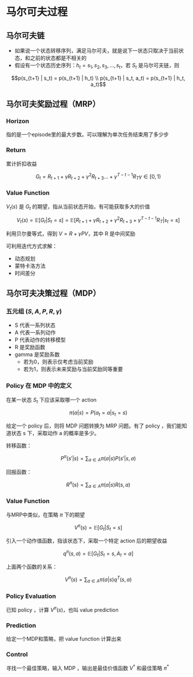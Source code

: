 # 马尔可夫过程

## 马尔可夫链

- 如果说一个状态转移序列，满足马尔可夫，就是说下一状态只取决于当前状态，和之前的状态都是不相关的
- 假设有一个状态历史序列：$h_t = {s_1, s_2, s_3,..., s_t}$，若 $S_t$ 是马尔可夫链，则

$$p(s_{t+1} | s_t) = p(s_{t+1} | h_t) \\
p(s_{t+1} | s_t, a_t) = p(s_{t+1} | h_t, a_t)$$

## 马尔可夫奖励过程（MRP）

### Horizon

指的是一个episode里的最大步数。可以理解为单次任务结束用了多少步

### Return

累计折扣收益

$$ G_t = R_{t+1} + \gamma R_{t+2} + \gamma^2 R_{t+3}... + \gamma^{T-t-1} R_T  \gamma \in [0, 1)$$

### Value Function

$V_t(s)$ 是 $G_t$ 的期望，指从当前状态开始，有可能获取多大的价值

$$V_t(s) = \mathbb{E}[G_t|S_t=s]=\mathbb{E}[R_{t+1} + \gamma R_{t+2} + \gamma^2 R_{t+3} + \gamma^{T-t-1}R_T|s_t=s]$$

利用贝尔曼等式，得到 $V=R+\gamma PV$，其中 R 是中间奖励

可利用迭代方式求解：

- 动态规划
- 蒙特卡洛方法
- 时间差分

## 马尔可夫决策过程（MDP）

### 五元组 $(S,A,P,R,\gamma)$

- S 代表一系列状态
- A 代表一系列动作
- P 代表动作的转移模型
- R 是奖励函数
- gamma 是奖励系数
  - 若为0，则表示仅考虑当前奖励
  - 若为1，则表示未来奖励与当前奖励同等重要

### Policy 在 MDP 中的定义

在某一状态 $S_t$ 下应该采取哪一个 action

$$\pi(a|s)=P(a_t=a|s_t=s)$$

给定一个 policy 后，则将 MDP 问题转换为 MRP 问题。有了 policy ，我们能知道状态 s 下，采取动作 a 的概率是多少。

转移函数：

$$P^{\pi}(s'|s)=\sum_{a \in A} \pi(a|s)P(s'|s,a)$$

回报函数：

$$R^\pi(s)=\sum_{a \in A} \pi(a|s)R(s,a)$$

### Value Function

与MRP中类似，在策略 $\pi$ 下的期望

$$V^\pi(s) = \mathbb{E}[G_t|S_t=s]$$

引入一个动作值函数，指该状态下，采取一个特定 action 后的期望收益

$$q^\pi(s,a) = \mathbb{E}[G_t|S_t=s, A_t=a]$$

上面两个函数的关系：

$$V^\pi(s) = \sum_{a \in A} \pi(a|s)q^T(s,a)$$

### Policy Evaluation

已知 policy ，计算 $V^\pi(s)$，也叫 value prediction

### Prediction

给定一个MDP和策略，把 value function 计算出来

### Control

寻找一个最佳策略，输入 MDP ，输出是最佳价值函数 $V^*$ 和最佳策略 $\pi^*$
